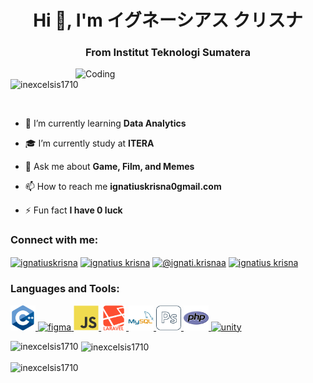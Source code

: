 <h1 align="center">Hi 👋, I'm イグネーシアス クリスナ</h1>
<h3 align="center">From Institut Teknologi Sumatera</h3>
<img align="right" alt="Coding" width="400" src="https://images-wixmp-ed30a86b8c4ca887773594c2.wixmp.com/f/9100d753-02ac-4ed8-ac98-5e45d6deecad/dgicu3i-95c595a9-38c4-416f-b85c-92f674c8882d.gif?token=eyJ0eXAiOiJKV1QiLCJhbGciOiJIUzI1NiJ9.eyJzdWIiOiJ1cm46YXBwOjdlMGQxODg5ODIyNjQzNzNhNWYwZDQxNWVhMGQyNmUwIiwiaXNzIjoidXJuOmFwcDo3ZTBkMTg4OTgyMjY0MzczYTVmMGQ0MTVlYTBkMjZlMCIsIm9iaiI6W1t7InBhdGgiOiJcL2ZcLzkxMDBkNzUzLTAyYWMtNGVkOC1hYzk4LTVlNDVkNmRlZWNhZFwvZGdpY3UzaS05NWM1OTVhOS0zOGM0LTQxNmYtYjg1Yy05MmY2NzRjODg4MmQuZ2lmIn1dXSwiYXVkIjpbInVybjpzZXJ2aWNlOmZpbGUuZG93bmxvYWQiXX0.1wTwoRawMGuuYgHanp0HVULnBWvMf2H5pGOnBC1_0X4">

<p align="left"> <img src="https://komarev.com/ghpvc/?username=inexcelsis1710&label=Profile%20views&color=0e75b6&style=flat" alt="inexcelsis1710" /> </p>

<p align="left"> <a href="https://twitter.com/" target="blank"><img src="https://img.shields.io/twitter/follow/?logo=twitter&style=for-the-badge" alt="" /></a> </p>

- 🌱 I’m currently learning **Data Analytics**

- 🎓 I’m currently study at **ITERA**

- 💬 Ask me about **Game, Film, and Memes**

- 📫 How to reach me **ignatiuskrisna0gmail.com**

- ⚡ Fun fact **I have 0 luck**

<h3 align="left">Connect with me:</h3>
<p align="left">
<a href="https://linkedin.com/in/ignatiuskrisna" target="blank"><img align="center" src="https://raw.githubusercontent.com/rahuldkjain/github-profile-readme-generator/master/src/images/icons/Social/linked-in-alt.svg" alt="ignatiuskrisna" height="30" width="40" /></a>
<a href="https://fb.com/ignatius krisna" target="blank"><img align="center" src="https://raw.githubusercontent.com/rahuldkjain/github-profile-readme-generator/master/src/images/icons/Social/facebook.svg" alt="ignatius krisna" height="30" width="40" /></a>
<a href="https://instagram.com/@ignati.krisnaa" target="blank"><img align="center" src="https://raw.githubusercontent.com/rahuldkjain/github-profile-readme-generator/master/src/images/icons/Social/instagram.svg" alt="@ignati.krisnaa" height="30" width="40" /></a>
<a href="https://www.youtube.com/c/ignatius krisna" target="blank"><img align="center" src="https://raw.githubusercontent.com/rahuldkjain/github-profile-readme-generator/master/src/images/icons/Social/youtube.svg" alt="ignatius krisna" height="30" width="40" /></a>
</p>

<h3 align="left">Languages and Tools:</h3>
<p align="left"> <a href="https://www.w3schools.com/cpp/" target="_blank" rel="noreferrer"> <img src="https://raw.githubusercontent.com/devicons/devicon/master/icons/cplusplus/cplusplus-original.svg" alt="cplusplus" width="40" height="40"/> </a> <a href="https://www.figma.com/" target="_blank" rel="noreferrer"> <img src="https://www.vectorlogo.zone/logos/figma/figma-icon.svg" alt="figma" width="40" height="40"/> </a> <a href="https://developer.mozilla.org/en-US/docs/Web/JavaScript" target="_blank" rel="noreferrer"> <img src="https://raw.githubusercontent.com/devicons/devicon/master/icons/javascript/javascript-original.svg" alt="javascript" width="40" height="40"/> </a> <a href="https://laravel.com/" target="_blank" rel="noreferrer"> <img src="https://raw.githubusercontent.com/devicons/devicon/master/icons/laravel/laravel-plain-wordmark.svg" alt="laravel" width="40" height="40"/> </a> <a href="https://www.mysql.com/" target="_blank" rel="noreferrer"> <img src="https://raw.githubusercontent.com/devicons/devicon/master/icons/mysql/mysql-original-wordmark.svg" alt="mysql" width="40" height="40"/> </a> <a href="https://www.photoshop.com/en" target="_blank" rel="noreferrer"> <img src="https://raw.githubusercontent.com/devicons/devicon/master/icons/photoshop/photoshop-line.svg" alt="photoshop" width="40" height="40"/> </a> <a href="https://www.php.net" target="_blank" rel="noreferrer"> <img src="https://raw.githubusercontent.com/devicons/devicon/master/icons/php/php-original.svg" alt="php" width="40" height="40"/> </a> <a href="https://unity.com/" target="_blank" rel="noreferrer"> <img src="https://www.vectorlogo.zone/logos/unity3d/unity3d-icon.svg" alt="unity" width="40" height="40"/> </a> </p>

<p><img align="left" src="https://github-readme-stats.vercel.app/api/top-langs?username=inexcelsis1710&show_icons=true&locale=en&layout=compact" alt="inexcelsis1710" /></p>

<p>&nbsp;<img align="center" src="https://github-readme-stats.vercel.app/api?username=inexcelsis1710&show_icons=true&locale=en" alt="inexcelsis1710" /></p>

<p><img align="center" src="https://github-readme-streak-stats.herokuapp.com/?user=inexcelsis1710&" alt="inexcelsis1710" /></p>
